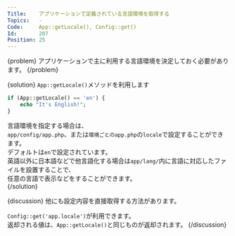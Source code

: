 ```yaml
---
Title:    アプリケーションで定義されている言語環境を取得する
Topics:   -
Code:     App::getLocale(), Config::get()
Id:       207
Position: 25
---
```


{problem}
アプリケーションで主に利用する言語環境を決定しておく必要があります。
{/problem}

{solution}
`App::getLocale()`メソッドを利用します

```php
if (App::getLocale() == 'en') {
    echo "It's English!";
}
```

言語環境を指定する場合は、  
`app/config/app.php`、または`環境ごとのapp.php`の`locale`で設定することができます。  
デフォルトは`en`で設定されています。  
英語以外に日本語などで他言語化する場合は`app/lang/`内に言語に対応したファイルを設置することで、  
任意の言語で表示などをすることができます。  
{/solution}

{discussion}
他にも設定内容を直接取得する方法があります。

`Config::get('app.locale')`が利用できます。  
返却される値は、`App::getLocale()`と同じものが返却されます。
{/discussion}
